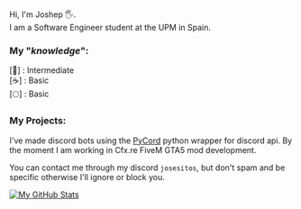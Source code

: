 Hi, I'm Joshep 🖐️.<br>
I am a Software Engineer student at the UPM in Spain.

### My "<i>knowledge</i>":

[🐍] : Intermediate<br>
[☕] : Basic<br>
[🌕] : Basic<br>

### My Projects:

I've made discord bots using the [PyCord](https://github.com/Pycord-Development/pycord) python wrapper for discord api. By the moment I am working in Cfx.re FiveM GTA5 mod development.

You can contact me through my discord `josesitos`, but don't spam and be specific otherwise I'll ignore or block you.

[![My GitHub Stats](https://github-readme-stats.vercel.app/api?username=JoshepCodes)](https://github.com/anuraghazra/github-readme-stats)

